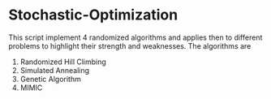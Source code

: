 # Stochastic-Optimization

This script implement 4 randomized algorithms and applies then to different problems to highlight their strength and weaknesses. The algorithms are
1. Randomized Hill Climbing
2. Simulated Annealing
3. Genetic Algorithm
4. MIMIC
